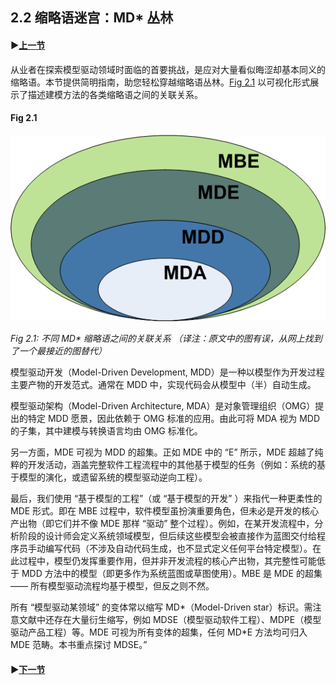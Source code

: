 ## 2.2 缩略语迷宫：MD\* 丛林

#### ▶[上一节](1.md)

从业者在探索模型驱动领域时面临的首要挑战，是应对大量看似晦涩却基本同义的缩略语。本节提供简明指南，助您轻松穿越缩略语丛林。[Fig 2.1](#fig-21) 以可视化形式展示了描述建模方法的各类缩略语之间的关联关系。

#### Fig 2.1
![Fig 2.1](../img/fig2.1.png)

*Fig 2.1: 不同 MD\* 缩略语之间的关联关系* *（译注：原文中的图有误，从网上找到了一个最接近的图替代）*

模型驱动开发（Model-Driven Development, MDD）是一种以模型作为开发过程主要产物的开发范式。通常在 MDD 中，实现代码会从模型中（半）自动生成。

模型驱动架构（Model-Driven Architecture, MDA）是对象管理组织（OMG）提出的特定 MDD 愿景，因此依赖于 OMG 标准的应用。由此可将 MDA 视为 MDD 的子集，其中建模与转换语言均由 OMG 标准化。

另一方面，MDE 可视为 MDD 的超集。正如 MDE 中的 “E” 所示，MDE 超越了纯粹的开发活动，涵盖完整软件工程流程中的其他基于模型的任务（例如：系统的基于模型的演化，或遗留系统的模型驱动逆向工程）。

最后，我们使用 “基于模型的工程”（或 “基于模型的开发” ）来指代一种更柔性的 MDE 形式。即在 MBE 过程中，软件模型虽扮演重要角色，但未必是开发的核心产出物（即它们并不像 MDE 那样 “驱动” 整个过程）。例如，在某开发流程中，分析阶段的设计师会定义系统领域模型，但后续这些模型会被直接作为蓝图交付给程序员手动编写代码（不涉及自动代码生成，也不显式定义任何平台特定模型）。在此过程中，模型仍发挥重要作用，但并非开发流程的核心产出物，其完整性可能低于 MDD 方法中的模型（即更多作为系统蓝图或草图使用）。MBE 是 MDE 的超集 —— 所有模型驱动流程均基于模型，但反之则不然。

所有 “模型驱动某领域” 的变体常以缩写 MD\*（Model-Driven star）标识。需注意文献中还存在大量衍生缩写，例如 MDSE（模型驱动软件工程）、MDPE（模型驱动产品工程）等。MDE 可视为所有变体的超集，任何 MD\*E 方法均可归入 MDE 范畴。本书重点探讨 MDSE。”

#### ▶[下一节](3.md)
